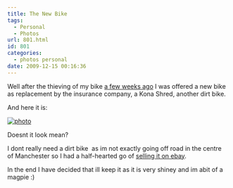 ```yaml
---
title: The New Bike
tags:
  - Personal
  - Photos
url: 801.html
id: 801
categories:
  - photos personal
date: 2009-12-15 00:16:36
---
```


Well after the thieving of my bike [a few weeks ago](https://www.mikecann.co.uk/misc/bike-be-gone/) I was offered a new bike as replacement by the insurance company, a Kona Shred, another dirt bike.

<!-- more -->

And here it is:

[![photo](https://mikecann.co.uk/wp-content/uploads/2009/12/photo.jpg "photo")](https://mikecann.co.uk/wp-content/uploads/2009/12/photo.jpg)

Doesnt it look mean?

I dont really need a dirt bike  as im not exactly going off road in the centre of Manchester so I had a half-hearted go of [selling it on ebay](https://cgi.ebay.co.uk/ws/eBayISAPI.dll?ViewItem&item=280436238262&ssPageName=STRK:MESELX:IT).

In the end I have decided that ill keep it as it is very shiney and im abit of a magpie :)
